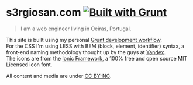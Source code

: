 # s3rgiosan.com [![Built with Grunt](https://cdn.gruntjs.com/builtwith.png)](http://gruntjs.com/)    
> I am a web engineer living in Oeiras, Portugal.
  
This site is built using my personal [Grunt development workflow](https://github.com/s3rgiosan/grunt-workflow).  
For the CSS I'm using LESS with BEM (block, element, identifier) syntax, a front-end naming methodology thought up by the guys at [Yandex](http://yandex.ru/).  
The icons are from the [Ionic Framework](http://ionicons.com/), a 100% free and open source MIT Licensed icon font.  

All content and media are under [CC BY-NC](http://creativecommons.org/licenses/by-nc/4.0/).
